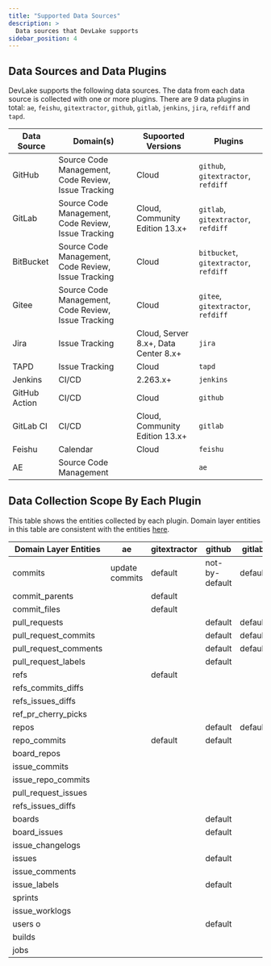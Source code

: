 ```yaml
---
title: "Supported Data Sources"
description: >
  Data sources that DevLake supports
sidebar_position: 4
---
```



## Data Sources and Data Plugins
DevLake supports the following data sources. The data from each data source is collected with one or more plugins. There are 9 data plugins in total: `ae`, `feishu`, `gitextractor`, `github`, `gitlab`, `jenkins`, `jira`, `refdiff` and `tapd`.


| Data Source  | Domain(s)                                             |Supoorted Versions                    | Plugins |
|--------------|-----------------------------------------------------|--------------------------------------|-------- |
| GitHub       | Source Code Management, Code Review, Issue Tracking | Cloud                                |`github`, `gitextractor`, `refdiff` |
| GitLab       | Source Code Management, Code Review, Issue Tracking | Cloud, Community Edition 13.x+       |`gitlab`, `gitextractor`, `refdiff` |
| BitBucket    | Source Code Management, Code Review, Issue Tracking | Cloud                                |`bitbucket`, `gitextractor`, `refdiff` |
| Gitee        | Source Code Management, Code Review, Issue Tracking | Cloud                                |`gitee`, `gitextractor`, `refdiff` |
| Jira         | Issue Tracking                                      | Cloud, Server 8.x+, Data Center 8.x+ |`jira` |
| TAPD         | Issue Tracking                                      | Cloud                                | `tapd` |
| Jenkins      | CI/CD                                               | 2.263.x+                             |`jenkins` |
| GitHub Action| CI/CD                                               | Cloud                                |`github`|
| GitLab CI    | CI/CD                                               | Cloud, Community Edition 13.x+       |`gitlab`|
| Feishu       | Calendar                                            | Cloud                                |`feishu` |
| AE           | Source Code Management                              |                                      | `ae`    |



## Data Collection Scope By Each Plugin
This table shows the entities collected by each plugin. Domain layer entities in this table are consistent with the entities [here](./DataModels/DevLakeDomainLayerSchema.md).

| Domain Layer Entities | ae             | gitextractor | github         | gitlab  | jenkins | jira    | refdiff | tapd    |
| --------------------- | -------------- | ------------ | -------------- | ------- | ------- | ------- | ------- | ------- |
| commits               | update commits | default      | not-by-default | default |         |         |         |         |
| commit_parents        |                | default      |                |         |         |         |         |         |
| commit_files          |                | default      |                |         |         |         |         |         |
| pull_requests         |                |              | default        | default |         |         |         |         |
| pull_request_commits  |                |              | default        | default |         |         |         |         |
| pull_request_comments |                |              | default        | default |         |         |         |         |
| pull_request_labels   |                |              | default        |         |         |         |         |         |
| refs                  |                | default      |                |         |         |         |         |         |
| refs_commits_diffs    |                |              |                |         |         |         | default |         |
| refs_issues_diffs     |                |              |                |         |         |         | default |         |
| ref_pr_cherry_picks   |                |              |                |         |         |         | default |         |
| repos                 |                |              | default        | default |         |         |         |         |
| repo_commits          |                | default      | default        |         |         |         |         |         |
| board_repos           |                |              |                |         |         |         |         |         |
| issue_commits         |                |              |                |         |         |         |         |         |
| issue_repo_commits    |                |              |                |         |         |         |         |         |
| pull_request_issues   |                |              |                |         |         |         |         |         |
| refs_issues_diffs     |                |              |                |         |         |         |         |         |
| boards                |                |              | default        |         |         | default |         | default |
| board_issues          |                |              | default        |         |         | default |         | default |
| issue_changelogs      |                |              |                |         |         | default |         | default |
| issues                |                |              | default        |         |         | default |         | default |
| issue_comments        |                |              |                |         |         | default |         | default |
| issue_labels          |                |              | default        |         |         |         |         |         |
| sprints               |                |              |                |         |         | default |         | default |
| issue_worklogs        |                |              |                |         |         | default |         | default |
| users o               |                |              | default        |         |         | default |         | default |
| builds                |                |              |                |         | default |         |         |         |
| jobs                  |                |              |                |         | default |         |         |         |

